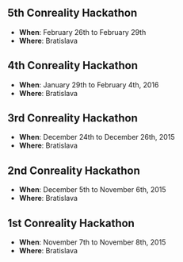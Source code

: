 5th Conreality Hackathon
------------------------

* **When**: February 26th to February 29th
* **Where**: Bratislava

4th Conreality Hackathon
------------------------

* **When**: January 29th to February 4th, 2016
* **Where**: Bratislava

3rd Conreality Hackathon
------------------------

* **When**: December 24th to December 26th, 2015
* **Where**: Bratislava

2nd Conreality Hackathon
------------------------

* **When**: December 5th to November 6th, 2015
* **Where**: Bratislava

1st Conreality Hackathon
------------------------

* **When**: November 7th to November 8th, 2015
* **Where**: Bratislava

